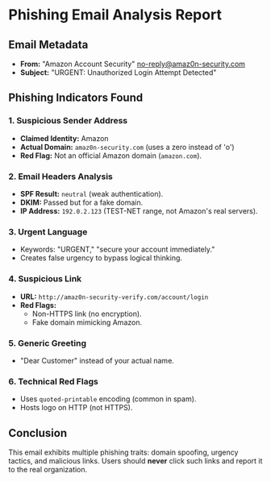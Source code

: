 # Phishing Email Analysis Report

## Email Metadata
- **From:** "Amazon Account Security" <no-reply@amaz0n-security.com>  
- **Subject:** "URGENT: Unauthorized Login Attempt Detected"  

## Phishing Indicators Found

### 1. Suspicious Sender Address
- **Claimed Identity:** Amazon  
- **Actual Domain:** `amaz0n-security.com` (uses a zero instead of 'o')  
- **Red Flag:** Not an official Amazon domain (`amazon.com`).  

### 2. Email Headers Analysis
- **SPF Result:** `neutral` (weak authentication).  
- **DKIM:** Passed but for a fake domain.  
- **IP Address:** `192.0.2.123` (TEST-NET range, not Amazon's real servers).  

### 3. Urgent Language
- Keywords: "URGENT," "secure your account immediately."  
- Creates false urgency to bypass logical thinking.  

### 4. Suspicious Link
- **URL:** `http://amaz0n-security-verify.com/account/login`  
- **Red Flags:**  
  - Non-HTTPS link (no encryption).  
  - Fake domain mimicking Amazon.  

### 5. Generic Greeting
- "Dear Customer" instead of your actual name.  

### 6. Technical Red Flags
- Uses `quoted-printable` encoding (common in spam).  
- Hosts logo on HTTP (not HTTPS).  

## Conclusion  
This email exhibits multiple phishing traits: domain spoofing, urgency tactics, and malicious links. Users should **never** click such links and report it to the real organization.  
